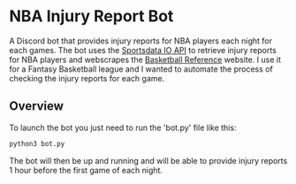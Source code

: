 # NBA Injury Report Bot

A Discord bot that provides injury reports for NBA players each night for each games. The bot uses the [Sportsdata IO API](https://sportsdata.io/developers/api-documentation/nba) to retrieve injury reports for NBA players and webscrapes the [Basketball Reference](https://www.basketball-reference.com/) website. I use it for a Fantasy Basketball league and I wanted to automate the process of checking the injury reports for each game.

## Overview

To launch the bot you just need to run the 'bot.py' file like this:

```bash
python3 bot.py
```

The bot will then be up and running and will be able to provide injury reports 1 hour before the first game of each night.